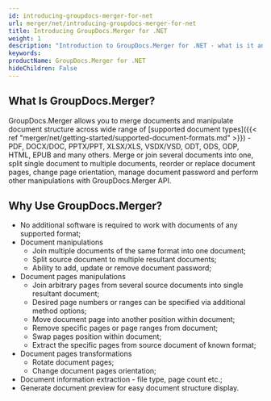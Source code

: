 ```yaml
---
id: introducing-groupdocs-merger-for-net
url: merger/net/introducing-groupdocs-merger-for-net
title: Introducing GroupDocs.Merger for .NET
weight: 1
description: "Introduction to GroupDocs.Merger for .NET - what is it and why to use"
keywords: 
productName: GroupDocs.Merger for .NET
hideChildren: False
---
```

## What Is GroupDocs.Merger?

GroupDocs.Merger allows you to merge documents and manipulate document structure across wide range of [supported document types]({{< ref "merger/net/getting-started/supported-document-formats.md" >}}) - PDF, DOCX/DOC, PPTX/PPT, XLSX/XLS, VSDX/VSD, ODT, ODS, ODP, HTML, EPUB and many others. Merge or join several documents into one, split single document to multiple documents, reorder or replace document pages, change page orientation, manage document password and perform other manipulations with GroupDocs.Merger API.

## Why Use GroupDocs.Merger?

*   No additional software is required to work with documents of any supported format;    
*   Document manipulations    
    *   Join multiple documents of the same format into one document;        
    *   Split source document to multiple resultant documents;        
    *   Ability to add, update or remove document password;        
*   Document pages manipulations    
    *   Join arbitrary pages from several source documents into single resultant document;        
    *   Desired page numbers or ranges can be specified via additional method options;        
    *   Move document page into another position within document;        
    *   Remove specific pages or page ranges from document;        
    *   Swap pages position within document;        
    *   Extract the specific pages from source document of known format;        
*   Document pages transformations    
    *   Rotate document pages;        
    *   Change document pages orientation;        
*   Document information extraction - file type, page count etc.;    
*   Generate document preview for easy document structure display.
